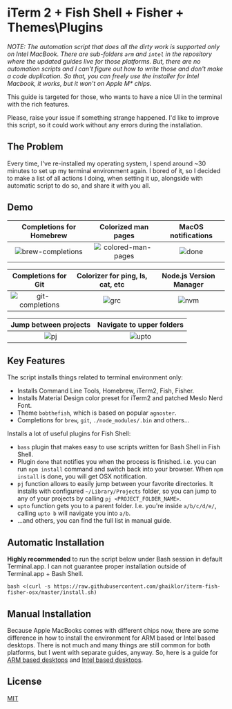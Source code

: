 # iTerm 2 + Fish Shell + Fisher + Themes\Plugins

_NOTE: The automation script that does all the dirty work is supported only on Intel MacBook. There are sub-folders `arm` and `intel` in the repository where the updated guides live for those platforms. But, there are no automation scripts and I can't figure out how to write those and don't make a code duplication. So that, you can freely use the installer for Intel Macbook, it works, but it won't on Apple M* chips._

This guide is targeted for those, who wants to have a nice UI in the terminal with the rich features.

Please, raise your issue if something strange happened.
I'd like to improve this script, so it could work without any errors during the installation.

## The Problem

Every time, I've re-installed my operating system, I spend around ~30 minutes to set up my terminal environment again.
I bored of it, so I decided to make a list of all actions I doing, when setting it up, alongside with automatic script to do so, and share it with you all.

## Demo

| Completions for Homebrew |   Colorized man pages   | MacOS notifications |
| :----------------------: | :---------------------: | :-----------------: |
|  ![brew-completions][1]  | ![colored-man-pages][2] |     ![done][3]      |

|  Completions for Git  | Colorizer for ping, ls, cat, etc | Node.js Version Manager |
| :-------------------: | :------------------------------: | :---------------------: |
| ![git-completions][4] |            ![grc][5]             |        ![nvm][6]        |

| Jump between projects | Navigate to upper folders |
| :-------------------: | :-----------------------: |
|       ![pj][7]        |        ![upto][8]         |

## Key Features

The script installs things related to terminal environment only:

- Installs Command Line Tools, Homebrew, iTerm2, Fish, Fisher.
- Installs Material Design color preset for iTerm2 and patched Meslo Nerd Font.
- Theme `bobthefish`, which is based on popular `agnoster`.
- Completions for `brew`, `git`, `./node_modules/.bin` and others...

Installs a lot of useful plugins for Fish Shell:

- `bass` plugin that makes easy to use scripts written for Bash Shell in Fish Shell.
- Plugin `done` that notifies you when the process is finished. i.e. you can run `npm install` command and switch back into your browser. When `npm install` is done, you will get OSX notification.
- `pj` function allows to easily jump between your favorite directories. It installs with configured `~/Library/Projects` folder, so you can jump to any of your projects by calling `pj <PROJECT_FOLDER_NAME>`.
- `upto` function gets you to a parent folder. I.e. you're inside `a/b/c/d/e/`, calling `upto b` will navigate you into `a/b`.
- ...and others, you can find the full list in manual guide.

## Automatic Installation

__Highly recommended__ to run the script below under Bash session in default Terminal.app.
I can not guarantee proper installation outside of Terminal.app + Bash Shell.

```shell
bash <(curl -s https://raw.githubusercontent.com/ghaiklor/iterm-fish-fisher-osx/master/install.sh)
```

## Manual Installation

Because Apple MacBooks comes with different chips now, there are some difference in how to install the environment for ARM based or Intel based desktops.
There is not much and many things are still common for both platforms, but I went with separate guides, anyway.
So, here is a guide for [ARM based desktops](./arm/README.md) and [Intel based desktops](./intel/README.md).

## License

[MIT](./LICENSE)

[1]: https://user-images.githubusercontent.com/3625244/122667804-66e15680-d1bd-11eb-834c-a58fb32d95ad.gif
[2]: https://user-images.githubusercontent.com/3625244/122667807-6ba60a80-d1bd-11eb-9b08-859fe6fd2504.gif
[3]: https://user-images.githubusercontent.com/3625244/122667812-6d6fce00-d1bd-11eb-8073-d92e6e2d82d5.gif
[4]: https://user-images.githubusercontent.com/3625244/122667813-6e086480-d1bd-11eb-9d98-cf7f286e70ea.gif
[5]: https://user-images.githubusercontent.com/3625244/122667814-6ea0fb00-d1bd-11eb-991f-0a6c0db81aeb.gif
[6]: https://user-images.githubusercontent.com/3625244/122667815-6ea0fb00-d1bd-11eb-95b1-59aead1dde7c.gif
[7]: https://user-images.githubusercontent.com/3625244/122667816-6f399180-d1bd-11eb-9225-0f0902c8fc3f.gif
[8]: https://user-images.githubusercontent.com/3625244/122667817-6f399180-d1bd-11eb-9c11-09b2eb2e5418.gif
